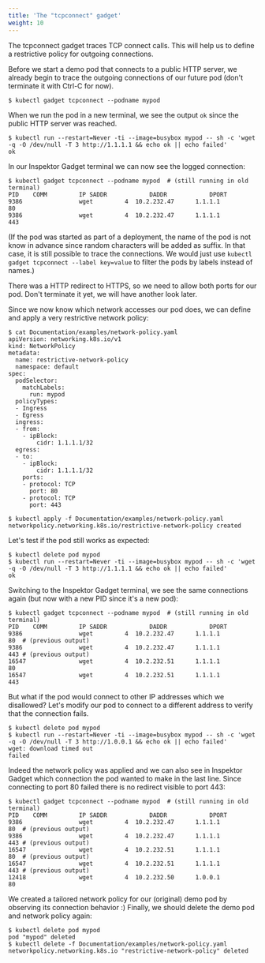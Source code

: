 ```yaml
---
title: 'The "tcpconnect" gadget'
weight: 10
---
```


The tcpconnect gadget traces TCP connect calls.
This will help us to define a restrictive policy for outgoing connections.

Before we start a demo pod that connects to a public HTTP server, we already begin to trace
the outgoing connections of our future pod (don't terminate it with Ctrl-C for now).


```
$ kubectl gadget tcpconnect --podname mypod
```

When we run the pod in a new terminal, we see the output `ok` since the public HTTP server was reached.

```
$ kubectl run --restart=Never -ti --image=busybox mypod -- sh -c 'wget -q -O /dev/null -T 3 http://1.1.1.1 && echo ok || echo failed'
ok
```

In our Inspektor Gadget terminal we can now see the logged connection:

```
$ kubectl gadget tcpconnect --podname mypod  # (still running in old terminal)
PID    COMM         IP SADDR            DADDR            DPORT
9386                wget         4  10.2.232.47      1.1.1.1          80
9386                wget         4  10.2.232.47      1.1.1.1          443
```

(If the pod was started as part of a deployment, the name of the pod is not know
in advance since random characters will be added as suffix.
In that case, it is still possible to trace the connections. We would just
use `kubectl gadget tcpconnect --label key=value` to filter the pods by
labels instead of names.)

There was a HTTP redirect to HTTPS, so we need to allow both ports for our pod.
Don't terminate it yet, we will have another look later.

Since we now know which network accesses our pod does, we can define and apply a very
restrictive network policy:

```
$ cat Documentation/examples/network-policy.yaml
apiVersion: networking.k8s.io/v1
kind: NetworkPolicy
metadata:
  name: restrictive-network-policy
  namespace: default
spec:
  podSelector:
    matchLabels:
      run: mypod
  policyTypes:
  - Ingress
  - Egress
  ingress:
  - from:
    - ipBlock:
        cidr: 1.1.1.1/32
  egress:
  - to:
    - ipBlock:
        cidr: 1.1.1.1/32
    ports:
    - protocol: TCP
      port: 80
    - protocol: TCP
      port: 443

$ kubectl apply -f Documentation/examples/network-policy.yaml
networkpolicy.networking.k8s.io/restrictive-network-policy created
```

Let's test if the pod still works as expected:

```
$ kubectl delete pod mypod
$ kubectl run --restart=Never -ti --image=busybox mypod -- sh -c 'wget -q -O /dev/null -T 3 http://1.1.1.1 && echo ok || echo failed'
ok

```

Switching to the Inspektor Gadget terminal, we see the same connections again
(but now with a new PID since it's a new pod):

```
$ kubectl gadget tcpconnect --podname mypod  # (still running in old terminal)
PID    COMM         IP SADDR            DADDR            DPORT
9386                wget         4  10.2.232.47      1.1.1.1          80  # (previous output)
9386                wget         4  10.2.232.47      1.1.1.1          443 # (previous output)
16547               wget         4  10.2.232.51      1.1.1.1          80
16547               wget         4  10.2.232.51      1.1.1.1          443
```

But what if the pod would connect to other IP addresses which we disallowed?
Let's modify our pod to connect to a different address to verify that the connection fails.

```
$ kubectl delete pod mypod
$ kubectl run --restart=Never -ti --image=busybox mypod -- sh -c 'wget -q -O /dev/null -T 3 http://1.0.0.1 && echo ok || echo failed'
wget: download timed out
failed
```

Indeed the network policy was applied and we can also see in Inspektor Gadget which
connection the pod wanted to make in the last line. Since connecting to port 80 failed
there is no redirect visible to port 443:

```
$ kubectl gadget tcpconnect --podname mypod  # (still running in old terminal)
PID    COMM         IP SADDR            DADDR            DPORT
9386                wget         4  10.2.232.47      1.1.1.1          80  # (previous output)
9386                wget         4  10.2.232.47      1.1.1.1          443 # (previous output)
16547               wget         4  10.2.232.51      1.1.1.1          80  # (previous output)
16547               wget         4  10.2.232.51      1.1.1.1          443 # (previous output)
12418               wget         4  10.2.232.50      1.0.0.1          80
```

We created a tailored network policy for our (original) demo pod by observing its connection behavior :)
Finally, we should delete the demo pod and network policy again:

```
$ kubectl delete pod mypod
pod "mypod" deleted
$ kubectl delete -f Documentation/examples/network-policy.yaml
networkpolicy.networking.k8s.io "restrictive-network-policy" deleted
```

